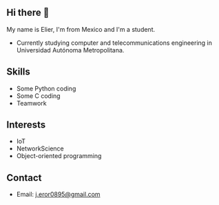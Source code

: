 ## Hi there 👋

My name is Elier, I'm from Mexico and I'm a student.

* Currently studying computer and telecommunications engineering in Universidad Autónoma Metropolitana.

## Skills

* Some Python coding
* Some C coding
* Teamwork

## Interests

* IoT
* NetworkScience
* Object-oriented programming

## Contact
* Email: j.eror0895@gmail.com
<!--
**ElierRosales/ElierRosales** is a ✨ _special_ ✨ repository because its `README.md` (this file) appears on your GitHub profile.

Here are some ideas to get you started:

- 🔭 I’m currently working on ...
- 🌱 I’m currently learning ...
- 👯 I’m looking to collaborate on ...
- 🤔 I’m looking for help with ...
- 💬 Ask me about ...
- 📫 How to reach me: ...
- 😄 Pronouns: ...
- ⚡ Fun fact: ...
-->
